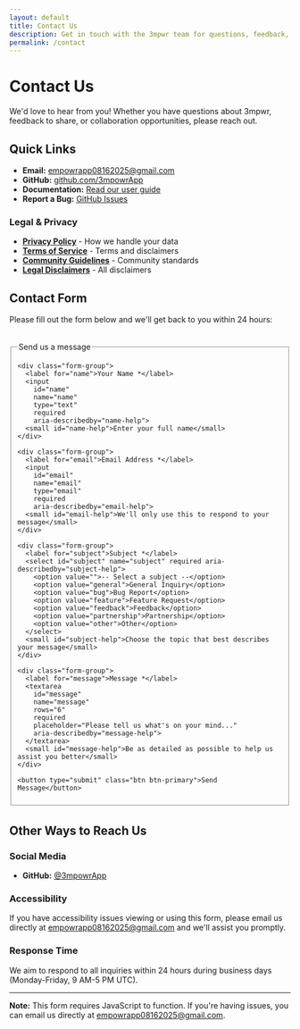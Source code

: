 ```yaml
---
layout: default
title: Contact Us
description: Get in touch with the 3mpwr team for questions, feedback, or collaboration opportunities.
permalink: /contact
---
```


# Contact Us

We'd love to hear from you! Whether you have questions about 3mpwr, feedback to share, or collaboration opportunities, please reach out.

## Quick Links

- **Email:** [empowrapp08162025@gmail.com](mailto:empowrapp08162025@gmail.com)
- **GitHub:** [github.com/3mpowrApp](https://github.com/3mpowrApp)
- **Documentation:** [Read our user guide](/user-guide)
- **Report a Bug:** [GitHub Issues](https://github.com/3mpowrApp/3mpwrapp.github.io/issues)

### Legal & Privacy
- **[Privacy Policy](/privacy/)** - How we handle your data
- **[Terms of Service](/terms/)** - Terms and disclaimers
- **[Community Guidelines](/community/guidelines/)** - Community standards
- **[Legal Disclaimers](/legal/disclaimers/)** - All disclaimers

## Contact Form

Please fill out the form below and we'll get back to you within 24 hours:

<form action="https://formspree.io/f/YOUR_FORM_ID" method="POST" class="contact-form">
  <fieldset>
    <legend>Send us a message</legend>
    
    <div class="form-group">
      <label for="name">Your Name *</label>
      <input 
        id="name" 
        name="name" 
        type="text" 
        required
        aria-describedby="name-help">
      <small id="name-help">Enter your full name</small>
    </div>

    <div class="form-group">
      <label for="email">Email Address *</label>
      <input 
        id="email" 
        name="email" 
        type="email" 
        required
        aria-describedby="email-help">
      <small id="email-help">We'll only use this to respond to your message</small>
    </div>

    <div class="form-group">
      <label for="subject">Subject *</label>
      <select id="subject" name="subject" required aria-describedby="subject-help">
        <option value="">-- Select a subject --</option>
        <option value="general">General Inquiry</option>
        <option value="bug">Bug Report</option>
        <option value="feature">Feature Request</option>
        <option value="feedback">Feedback</option>
        <option value="partnership">Partnership</option>
        <option value="other">Other</option>
      </select>
      <small id="subject-help">Choose the topic that best describes your message</small>
    </div>

    <div class="form-group">
      <label for="message">Message *</label>
      <textarea 
        id="message" 
        name="message" 
        rows="6" 
        required
        placeholder="Please tell us what's on your mind..."
        aria-describedby="message-help">
      </textarea>
      <small id="message-help">Be as detailed as possible to help us assist you better</small>
    </div>

    <button type="submit" class="btn btn-primary">Send Message</button>
  </fieldset>
</form>

<style>
  .contact-form {
    max-width: 600px;
    margin: 2rem 0;
  }

  .form-group {
    margin-bottom: 1.5rem;
    display: flex;
    flex-direction: column;
  }

  .form-group label {
    margin-bottom: 0.5rem;
    font-weight: 600;
    color: var(--text-primary, #333);
  }

  .form-group input,
  .form-group select,
  .form-group textarea {
    padding: 0.75rem;
    border: 1px solid var(--border-color, #ddd);
    border-radius: 4px;
    font-family: inherit;
    font-size: 1rem;
    line-height: 1.5;
    min-height: 44px;  /* Mobile-friendly touch target */
  }

  .form-group input:focus,
  .form-group select:focus,
  .form-group textarea:focus {
    outline: 3px solid var(--focus-color, #0066CC);
    outline-offset: 2px;
    border-color: var(--focus-color, #0066CC);
    background-color: var(--input-bg-focus, #f0f7ff);
  }

  .form-group textarea {
    min-height: 150px;
    resize: vertical;
  }

  .form-group small {
    margin-top: 0.25rem;
    font-size: 0.875rem;
    color: var(--text-secondary, #666);
  }

  .btn {
    padding: 0.875rem 2rem;
    font-size: 1rem;
    font-weight: 600;
    border: none;
    border-radius: 4px;
    cursor: pointer;
    min-height: 44px;  /* Mobile-friendly touch target */
    transition: all 0.2s ease;
  }

  .btn-primary {
    background-color: var(--button-bg, #0066CC);
    color: var(--button-text, white);
  }

  .btn-primary:hover {
    background-color: var(--button-hover-bg, #0052a3);
    transform: translateY(-2px);
    box-shadow: 0 4px 12px rgba(0, 102, 204, 0.3);
  }

  .btn-primary:focus {
    outline: 3px solid var(--focus-color, #0066CC);
    outline-offset: 2px;
  }

  .btn-primary:active {
    transform: translateY(0);
  }

  @media (prefers-color-scheme: dark) {
    .form-group input,
    .form-group select,
    .form-group textarea {
      background-color: var(--input-bg-dark, #2d2d2d);
      color: var(--text-dark, #e0e0e0);
      border-color: var(--border-dark, #444);
    }

    .form-group input:focus,
    .form-group select:focus,
    .form-group textarea:focus {
      background-color: var(--input-bg-focus-dark, #1a2a3a);
      border-color: #4DB8FF;
      outline-color: #4DB8FF;
    }

    .form-group small {
      color: var(--text-secondary-dark, #aaa);
    }
  }

  @media (prefers-reduced-motion: reduce) {
    .btn,
    .form-group input,
    .form-group select,
    .form-group textarea {
      transition: none;
    }
  }

  @media (max-width: 600px) {
    .contact-form {
      margin: 1rem 0;
    }

    .form-group {
      margin-bottom: 1rem;
    }

    .btn {
      width: 100%;
    }
  }
</style>

## Other Ways to Reach Us

### Social Media
- **GitHub:** [@3mpowrApp](https://github.com/3mpowrApp)

### Accessibility
If you have accessibility issues viewing or using this form, please email us directly at [empowrapp08162025@gmail.com](mailto:empowrapp08162025@gmail.com) and we'll assist you promptly.

### Response Time
We aim to respond to all inquiries within 24 hours during business days (Monday-Friday, 9 AM-5 PM UTC).

---

**Note:** This form requires JavaScript to function. If you're having issues, you can email us directly at [empowrapp08162025@gmail.com](mailto:empowrapp08162025@gmail.com).
